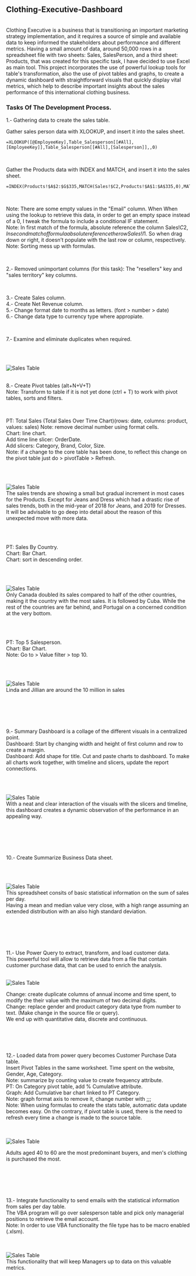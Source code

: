 ## Clothing-Executive-Dashboard
<br>
Clothing Executive is a business that is transitioning an important marketing strategy implementation, and it requires a source of simple and available data to keep informed the stakeholders about performance and different metrics. Having a small amount of data, around 50,000 rows in a  spreadsheet file with two sheets: Sales, SalesPerson, and a third sheet: Products, that was created for this specific task, I have decided to use Excel as main tool.
This project incorporates the use of powerful lookup tools for table's transformation, also the use of pivot tables and graphs, to create a dynamic dashboard with straightforward visuals that quickly display vital metrics, which help to describe important insights about the sales performance of this international clothing business.
<br>

### Tasks Of The Development Process.

1.- Gathering data to create the sales table.
<br>

Gather sales person data with XLOOKUP, and insert it into the sales sheet.<br>
  
    =XLOOKUP([@EmployeeKey],Table_Salesperson[[#All],[EmployeeKey]],Table_Salesperson[[#All],[Salesperson]],,0)

<br>

Gather the Products data with INDEX and MATCH, and insert it into the sales sheet.<br>

    =INDEX(Products!$A$2:$G$335,MATCH(Sales!$C2,Products!$A$1:$A$335,0),MATCH(Sales!I$1,Products!$A$1:$G$1,0))

<br>

Note: There are some empty values in the "Email" column. When When using the lookup to retrieve this data, in order to get an empty space instead of a 0, I tweak the formula to include a conditional IF statement.<br>
Note: In first match of the formula, absolute reference the column Sales!$C2, In second match of formula absolute reference the row Sales!I$1. So when drag down or right, it doesn’t populate with the last row or column, respectively.<br>
Note: Sorting mess up with formulas.<br>

<br>

2.- Removed unimportant columns (for this task): The "resellers" key and "sales territory" key columns.

<br>

3.- Create Sales column.<br>
4.- Create Net Revenue column.<br>
5.- Change format date to months as letters. (font > number > date)<br>
6.- Change data type to currency type where appropiate.<br>

<br>

7.- Examine and eliminate duplicates when required.

<br>
<br>

![Sales Table](/images/CED_SalesX.png)
<br>
<br>

8.- Create Pivot tables (alt+N+V+T)<br>
Note: Transform to table if it is not yet done (ctrl + T) to work with pivot tables, sorts and filters.<br>

<br>

PT: Total Sales (Total Sales Over Time Chart)(rows: date, columns: product, values: sales)
Note: remove decimal number using format cells.<br>
Chart: line chart.<br>
Add time line slicer: OrderDate.<br>
Add slicers: Category, Brand, Color, Size.<br>
Note: if a change to the core table has been done, to reflect this change on the pivot table just do > pivotTable > Refresh.<br>

<br>
<br>

![Sales Table](/images/CED_TSalesPT.png)
<br>
The sales trends are showing a small but gradual increment in most cases for the Products. Except for Jeans and Dress which had a drastic rise of sales trends, both in the mid-year of 2018 for Jeans, and 2019 for Dresses. It will be advisable to go deep into detail about the reason of this unexpected move with more data.

<br>
<br>

PT: Sales By Country.<br>
Chart: Bar Chart.<br>
Chart: sort in descending order.<br>

<br>
<br>

![Sales Table](/images/CED_SCountry_PT.png)
<br>
Only Canada doubled its sales compared to half of the other countries, making it the country with the most sales. It is followed by Cuba. While the rest of the countries are far behind, and Portugal on a concerned condition at the very bottom.

<br>
<br>

PT: Top 5 Salesperson.<br>
Chart: Bar Chart.<br>
Note: Go to > Value filter > top 10.<br>

<br>
<br>

![Sales Table](/images/CED_T5_PT.png)
<br>
Linda and Jillian are around the 10 million in sales

<br>
<br>
<br>
<br>

9.- Summary Dashboard is a collage of the different visuals in a centralized point.<br>
Dashboard: Start by changing width and height of first column and row to create a margin.<br>
Dashboard: Add shape for title. Cut and paste charts to dashboard. To make all charts work together, with timeline and slicers, update the report connections.<br>

<br>
<br>

![Sales Table](/images/CED_DashboardX.png)
<br>
With a neat and clear interaction of the visuals with the slicers and timeline, this dashboard creates a dynamic observation of the performance in an appealing way.

<br>
<br>
<br>
<br>

10.- Create Summarize Business Data sheet.<br>

<br>
<br>

![Sales Table](/images/CED_SBData.png)
<br>
This spreadsheet consits of basic statistical information on the sum of sales per day.<br>
Having a mean and median value very close, with a high range assuming an extended distribution with an also high standard deviation.

<br>
<br>
<br>
<br>

11.- Use Power Query to extract, transform, and load customer data.<br>
This powerful tool will allow to retrieve data from a file that contain customer purchase data, that can be used to enrich the analysis.
<br>
<br>

![Sales Table](/images/CED_PowerQuery.png)
<br>

Change: create duplicate columns of annual income and time spent, to modify the their value with the maximum of two decimal digits.<br>
Change: replace gender and product category data type from number to text. (Make change in the source file or query).<br>
We end up with quantitative data, discrete and continuous.<br>
<br>
<br>
<br>
<br>

12.- Loaded data from power query becomes Customer Purchase Data table.<br>
Insert Pivot Tables in the same worksheet. Time spent on the website, Gender, Age, Category. <br>
Note: summarize by counting value to create frequency attribute.<br>
PT: On Category pivot table, add % Cumulative attribute.<br>
Graph: Add Cumulative bar chart linked to PT Category.<br>
Note: graph format axis to remove it, change number with ;;;<br>
Note: When using formulas to create the stats table, automatic data update becomes easy. On the contrary, if pivot table is used, there is the need to refresh every time a change is made to the source table.<br>
<br>
<br>

![Sales Table](/images/CED_CustomerInfo_Stats.png)
<br>

Adults aged 40 to 60 are the most predominant buyers, and men's clothing is purchased the most.

<br>
<br>
<br>
<br>


13.- Integrate functionality to send emails with the statistical information from sales per day table.<br>
The VBA program will go over salesperson table and pick only managerial positions to retrieve the email account.<br>
Note: In order to use VBA functionality the file type has to be macro enabled (.xlsm).<br>
<br>
<br>


![Sales Table](/images/CED_VBA_Email.png)
<br>
This functionality that will keep Managers up to data on this valuable metrics.



<br>
<br>





